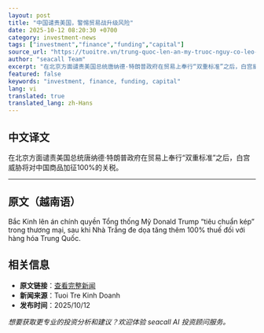 ```yaml
---
layout: post
title: "中国谴责美国，警惕贸易战升级风险"
date: 2025-10-12 08:20:30 +0700
category: investment-news
tags: ["investment","finance","funding","capital"]
source_url: "https://tuoitre.vn/trung-quoc-len-an-my-truoc-nguy-co-leo-thang-thuong-chien-2025101212254413.htm"
author: "seacall Team"
excerpt: "在北京方面谴责美国总统唐纳德·特朗普政府在贸易上奉行“双重标准”之后，白宫威胁将对中国商品加征100%的关税。..."
featured: false
keywords: "investment, finance, funding, capital"
lang: vi
translated: true
translated_lang: zh-Hans
---
```


## 中文译文

在北京方面谴责美国总统唐纳德·特朗普政府在贸易上奉行“双重标准”之后，白宫威胁将对中国商品加征100%的关税。

---

## 原文（越南语）

Bắc Kinh lên án chính quyền Tổng thống Mỹ Donald Trump “tiêu chuẩn kép” trong thương mại, sau khi Nhà Trắng đe dọa tăng thêm 100% thuế đối với hàng hóa Trung Quốc.

## 相关信息

- **原文链接**：[查看完整新闻](https://tuoitre.vn/trung-quoc-len-an-my-truoc-nguy-co-leo-thang-thuong-chien-2025101212254413.htm)
- **新闻来源**：Tuoi Tre Kinh Doanh
- **发布时间**：2025/10/12

*想要获取更专业的投资分析和建议？欢迎体验 seacall AI 投资顾问服务。*